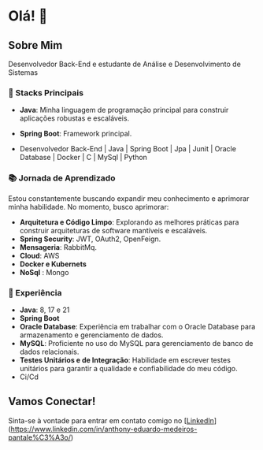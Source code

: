 # Olá! 👋

## Sobre Mim

Desenvolvedor Back-End e estudante de Análise e Desenvolvimento de Sistemas

### 🔧 Stacks Principais

- **Java**: Minha linguagem de programação principal para construir aplicações robustas e escaláveis.
- **Spring Boot**: Framework principal.

- Desenvolvedor Back-End | Java | Spring Boot | Jpa | Junit | Oracle Database | Docker | C | MySql | Python

### 📚 Jornada de Aprendizado

Estou constantemente buscando expandir meu conhecimento e aprimorar minha habilidade. No momento, busco aprimorar: 

- **Arquitetura e Código Limpo**: Explorando as melhores práticas para construir arquiteturas de software mantíveis e escaláveis.
- **Spring Security**: JWT, OAuth2, OpenFeign.
- **Mensageria**: RabbitMq.
- **Cloud**: AWS
- **Docker e Kubernets**
- **NoSql** : Mongo

### 💼 Experiência

- **Java**: 8, 17 e 21
- **Spring Boot**
- **Oracle Database**: Experiência em trabalhar com o Oracle Database para armazenamento e gerenciamento de dados.
- **MySQL**: Proficiente no uso do MySQL para gerenciamento de banco de dados relacionais.
- **Testes Unitários e de Integração**: Habilidade em escrever testes unitários para garantir a qualidade e confiabilidade do meu código.
- Ci/Cd

## Vamos Conectar!

Sinta-se à vontade para entrar em contato comigo no [[LinkedIn](#)](https://www.linkedin.com/in/anthony-eduardo-medeiros-pantale%C3%A3o/)

